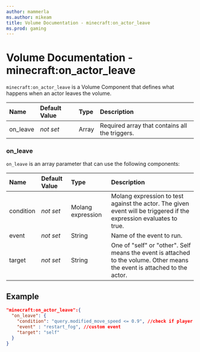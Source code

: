 ```yaml
---
author: mammerla
ms.author: mikeam
title: Volume Documentation - minecraft:on_actor_leave
ms.prod: gaming
---
```


# Volume Documentation -  minecraft:on_actor_leave

`minecraft:on_actor_leave` is a Volume Component that defines what happens when an actor leaves the volume.

| Name| Default Value| Type| Description |
|:----------|:----------|:----------|:----------|
|on_leave |*not set* |Array | Required array that contains all the triggers.|

### on_leave

`on_leave` is an array parameter that can use the following components:

| Name| Default Value| Type| Description |
|:----------|:----------|:----------|:----------|
| condition| *not set*| Molang expression| Molang expression to test against the actor. The given event will be triggered if the expression evaluates to true.|
| event| *not set*| String| Name of the event to run.|
| target| *not set* | String| One of "self" or "other". Self means the event is attached to the volume. Other means the event is attached to the actor.|

## Example

```json
"minecraft:on_actor_leave":{
  "on_leave": {
    "condition": "query.modified_move_speed <= 0.9", //check if player is not sprinting
    "event" : "restart_fog", //custom event
    "target": "self"
  }
}
```
